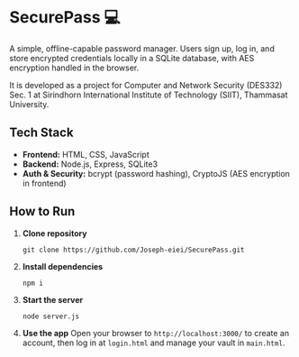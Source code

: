 # SecurePass 💻 

A simple, offline-capable password manager. Users sign up, log in, and store encrypted credentials locally in a SQLite database, with AES encryption handled in the browser.

It is developed as a project for Computer and Network Security (DES332) Sec. 1 at Sirindhorn International Institute of Technology (SIIT), Thammasat University.

## Tech Stack
- **Frontend:** HTML, CSS, JavaScript
- **Backend:** Node.js, Express, SQLite3
- **Auth & Security:** bcrypt (password hashing), CryptoJS (AES encryption in frontend)

## How to Run
1. **Clone repository**
    ```
    git clone https://github.com/Joseph-eiei/SecurePass.git
    ```
2. **Install dependencies**
   ```
   npm i
   ```
3. **Start the server**
   ```
   node server.js
   ```
4. **Use the app**
   Open your browser to `http://localhost:3000/` to create an account, then log in at `login.html` and manage your vault in `main.html`.
